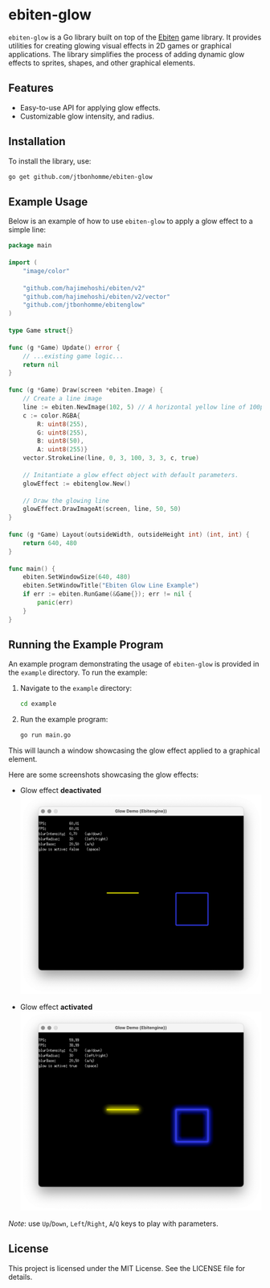 # ebiten-glow

`ebiten-glow` is a Go library built on top of the [Ebiten](https://ebiten.org/) game library. It provides utilities for creating glowing visual effects in 2D games or graphical applications. The library simplifies the process of adding dynamic glow effects to sprites, shapes, and other graphical elements.

## Features

- Easy-to-use API for applying glow effects.
- Customizable glow intensity, and radius.

## Installation

To install the library, use:

```bash
go get github.com/jtbonhomme/ebiten-glow
```

## Example Usage

Below is an example of how to use `ebiten-glow` to apply a glow effect to a simple line:

```go
package main

import (
	"image/color"

	"github.com/hajimehoshi/ebiten/v2"
	"github.com/hajimehoshi/ebiten/v2/vector"
	"github.com/jtbonhomme/ebitenglow"
)

type Game struct{}

func (g *Game) Update() error {
	// ...existing game logic...
	return nil
}

func (g *Game) Draw(screen *ebiten.Image) {
	// Create a line image
	line := ebiten.NewImage(102, 5) // A horizontal yellow line of 100px width
	c := color.RGBA{
		R: uint8(255),
		G: uint8(255),
		B: uint8(50),
		A: uint8(255)}
	vector.StrokeLine(line, 0, 3, 100, 3, 3, c, true)

	// Initantiate a glow effect object with default parameters.
	glowEffect := ebitenglow.New()

	// Draw the glowing line
	glowEffect.DrawImageAt(screen, line, 50, 50)
}

func (g *Game) Layout(outsideWidth, outsideHeight int) (int, int) {
	return 640, 480
}

func main() {
	ebiten.SetWindowSize(640, 480)
	ebiten.SetWindowTitle("Ebiten Glow Line Example")
	if err := ebiten.RunGame(&Game{}); err != nil {
		panic(err)
	}
}
```

## Running the Example Program

An example program demonstrating the usage of `ebiten-glow` is provided in the `example` directory. To run the example:

1. Navigate to the `example` directory:
   ```bash
   cd example
   ```

2. Run the example program:
   ```bash
   go run main.go
   ```

This will launch a window showcasing the glow effect applied to a graphical element.

Here are some screenshots showcasing the glow effects:

* Glow effect **deactivated**
![Glow Effect Off](glow-effect-off.png)

* Glow effect **activated**
![Glow Effect On](glow-effect-on.png)

*Note*: use `Up`/`Down`, `Left`/`Right`, `A`/`Q` keys to play with parameters.

## License

This project is licensed under the MIT License. See the LICENSE file for details.